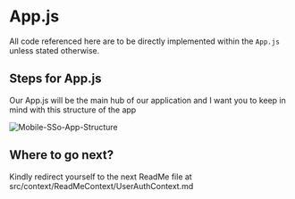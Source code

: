 # App.js
All code referenced here are to be directly implemented within the `App.js` unless stated otherwise.

## Steps for App.js
Our App.js will be the main hub of our application and I want you to keep in mind with this structure of the app


![Mobile-SSo-App-Structure](dd)

## Where to go next?

Kindly redirect yourself to the next ReadMe file at src/context/ReadMeContext/UserAuthContext.md